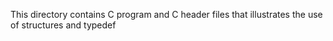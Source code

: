 This directory contains C program and C header files that illustrates the use of structures and typedef
